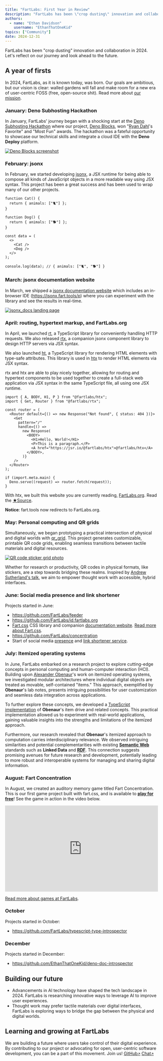 ```yaml
---
title: "FartLabs: First Year in Review"
description: "FartLabs has been \"crop dusting\" innovation and collaboration in 2024. Let's reflect on our journey and look ahead to the future."
authors:
  - name: "Ethan Davidson"
    username: "EthanThatOneKid"
topics: ["Community"]
date: 2024-12-31
---
```


FartLabs has been "crop dusting" innovation and collaboration in 2024. Let's
reflect on our journey and look ahead to the future.

## A year of firsts

In 2024, FartLabs, as it is known today, was born. Our goals are ambitious, but
our vision is clear: walled gardens will fall and make room for a new era of
user-centric FOSS (free, open-source shit). Read more about
[our mission](/about).

### January: Deno Subhosting Hackathon

In January, FartLabs' journey began with a shocking start at the
[Deno Subhosting Hackathon](https://deno.com/blog/subhosting-hackathon) where
our project, [Deno Blocks](https://github.com/FartLabs/deno_blocks), won
"[Ryan Dahl](https://en.wikipedia.org/wiki/Ryan_Dahl)'s Favorite" and "Most Fun"
awards. The hackathon was a fateful opportunity to showcase our technical skills
and integrate a cloud IDE with the **Deno Deploy** platform.

[![Deno Blocks screenshot](https://github.com/user-attachments/assets/e681cf47-ae19-4cb4-965a-056ca9103fc7)](https://deno.com/blog/subhosting-hackathon#winning-submissions)

### February: jsonx

In February, we started developing [jsonx](https://github.com/FartLabs/jsonx), a
JSX runtime for being able to compose all kinds of JavaScript objects in a more
readable way using JSX syntax. This project has been a great success and has
been used to wrap many of our other projects.

```tsx
function Cat() {
  return { animals: ["🐈"] };
}

function Dog() {
  return { animals: ["🐕"] };
}

const data = (
  <>
    <Cat />
    <Dog />
  </>
);

console.log(data); // { animals: ["🐈", "🐕"] }
```

### March: jsonx documentation website

In March, we shipped a [jsonx documentation website](https://jsonx.fart.tools)
which includes an in-browser IDE (<https://jsonx.fart.tools/p>) where you can
experiment with the library and see the results in real-time.

[![jsonx_docs landing page](https://jsonx.deno.dev/screenshot.png)](https://jsonx.deno.dev/)

### April: routing, hypertext markup, and FartLabs.org

In April, we launched [rt](https://github.com/FartLabs/rt), a TypeScript library
for conveniently handling HTTP requests. We also released
[rtx](https://github.com/FartLabs/rtx), a companion jsonx component library to
design HTTP servers via JSX syntax.

We also launched [ht](https://github.com/FartLabs/ht), a TypeScript library for
rendering HTML elements with type-safe attributes. This library is used in
[htx](https://github.com/FartLabs/htx) to render HTML elements via JSX syntax.

rtx and htx are able to play nicely together, allowing for routing and hypertext
components to be used together to create a full-stack web application via JSX
syntax in the same TypeScript file, all using one JSX runtime.

```tsx
import { A, BODY, H1, P } from "@fartlabs/htx";
import { Get, Router } from "@fartlabs/rtx";

const router = (
  <Router default={() => new Response("Not found", { status: 404 })}>
    <Get
      pattern="/"
      handle={() =>
        new Response(
          <BODY>
            <H1>Hello, World!</H1>
            <P>This is a paragraph.</P>
            <A href="https://jsr.io/@fartlabs/htx">@fartlabs/htx</A>
          </BODY>,
        )}
    />
  </Router>
);

if (import.meta.main) {
  Deno.serve((request) => router.fetch(request));
}
```

With htx, we built this website you are currently reading, [FartLabs.org](/).
Read the
<a class="fart-button" href="https://github.com/FartLabs/fartlabs.org">★Source</a>.

**Notice**: fart.tools now redirects to FartLabs.org.

### May: Personal computing and QR grids

Simultaneously, we began prototyping a practical intersection of physical and
digital worlds with [qr_grid](https://github.com/FartLabs/qr_grid). This project
generates customizable, printable QR code grids, enabling seamless transitions
between tactile materials and digital resources.

[![QR code sticker grid photo](https://github.com/user-attachments/assets/dbbdc682-c362-4002-9c33-ea7aab5f24a6)](https://github.com/FartLabs/qr_grid)

Whether for research or productivity, QR codes in physical formats, like
stickers, are a step towards bridging these realms. Inspired by
[Andrew Sutherland's talk](https://youtu.be/Y8Qm48_GhJ8), we aim to empower
thought work with accessible, hybrid interfaces.

### June: Social media presence and link shortener

Projects started in June:

- https://github.com/FartLabs/feeder
- https://github.com/FartLabs/id.fartlabs.org
- [Fart.css](https://github.com/FartLabs/fart.css) CSS library and companion
  [documentation website](https://css.fart.tools/).
  [Read more about Fart.css](/css).
- https://github.com/FartLabs/concentration
- Start of social media [presence](https://go.fart.tools/api) and
  [link shortener service](https://github.com/FartLabs/go.fart.tools).

### July: Itemized operating systems

In June, FartLabs embarked on a research project to explore cutting-edge
concepts in personal computing and human-computer interaction (HCI). Building
upon [Alexander Obenaur](https://alexanderobenauer.com/)'s work on itemized
operating systems, we investigated modular architectures where individual
digital objects are treated as movable, self-contained "items." This approach,
exemplified by **Obenaur**'s lab notes, presents intriguing possibilities for
user customization and seamless data integration across applications.

To further explore these concepts, we developed a
[TypeScript implementation](https://github.com/FartLabs/item_drive) of
**Obenaur**'s item drive and related concepts. This practical implementation
allowed us to experiment with real-world applications, gaining valuable insights
into the strengths and limitations of the itemized approach.

Furthermore, our research revealed that **Obenaur**'s itemized approach to
computation carries interdisciplinary relevance. We observed intriguing
similarities and potential complementarities with existing
[**Semantic Web**](https://en.wikipedia.org/wiki/Semantic_Web) standards such as
**Linked Data** and
[**RDF**](https://en.wikipedia.org/wiki/Resource_Description_Framework). This
connection suggests promising avenues for future research and development,
potentially leading to more robust and interoperable systems for managing and
sharing digital information.

### August: Fart Concentration

In August, we created an auditory memory game titled Fart Concentration. This is
our first game project built with fart.css, and is available to
[**play for free**](https://concentration.fart.tools/)! See the game in action
in the video below.

<div style="position: relative; padding-bottom: 56.25%; height: 0; overflow: hidden; max-width: 100%; height: auto;">
  <iframe style="position: absolute; top: 0; left: 0; width: 100%; height: 100%;" src="https://www.youtube.com/embed/J_b_YbGOsCI" frameborder="0" allowfullscreen></iframe>
</div>

[Read more about games at FartLabs](/games).

<!-- ### September -->

### October

Projects started in October:

- https://github.com/FartLabs/typescript-type-introspector

<!-- ### November -->

### December

Projects started in December:

- https://github.com/EthanThatOneKid/deno-doc-introspector

## Building our future

<!-- - TBD -->

- Advancements in AI technology have shaped the tech landscape in 2024. FartLabs
  is researching innovative ways to leverage AI to improve user experiences.
- Thought work may prefer tactile materials over digital interfaces, FartLabs is
  exploring ways to bridge the gap between the physical and digital worlds.

## Learning and growing at FartLabs

We are building a future where users take control of their digital experience.
By contributing to our project or advocating for open, user-centric software
development, you can be a part of this movement. Join us!
<a class="fart-button" href="https://github.com/FartLabs" target="_blank">GitHub<small>↗</small></a>
<a class="fart-button" href="https://go.fart.tools/chat" target="_blank">Chat<small>↗</small></a>
